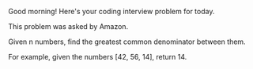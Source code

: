 Good morning! Here's your coding interview problem for today.

This problem was asked by Amazon.

Given n numbers, find the greatest common denominator between them.

For example, given the numbers [42, 56, 14], return 14.


